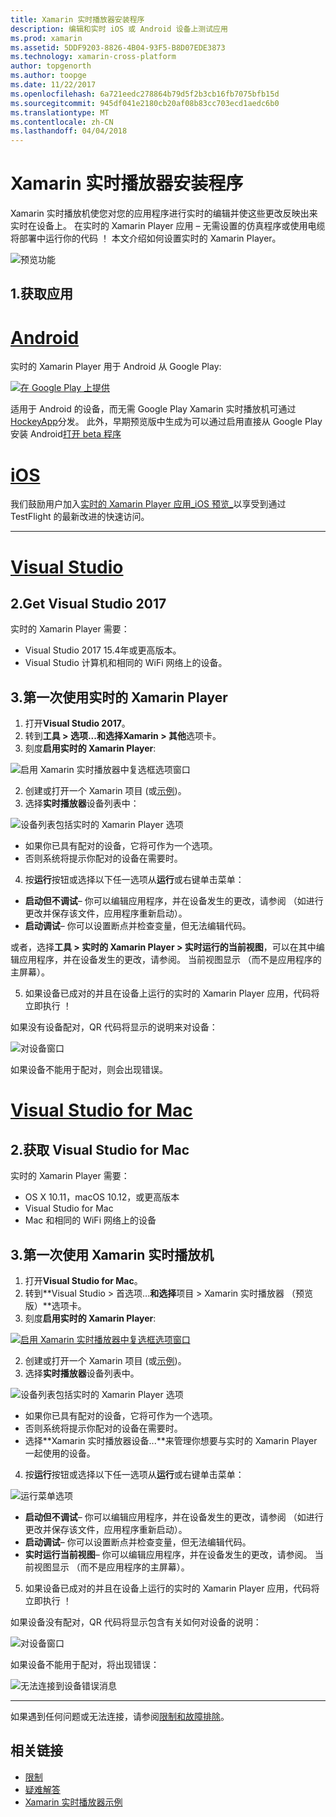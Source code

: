 ```yaml
---
title: Xamarin 实时播放器安装程序
description: 编辑和实时 iOS 或 Android 设备上测试应用
ms.prod: xamarin
ms.assetid: 5DDF9203-8826-4B04-93F5-B8D07EDE3873
ms.technology: xamarin-cross-platform
author: topgenorth
ms.author: toopge
ms.date: 11/22/2017
ms.openlocfilehash: 6a721eedc278864b79d5f2b3cb16fb7075bfb15d
ms.sourcegitcommit: 945df041e2180cb20af08b83cc703ecd1aedc6b0
ms.translationtype: MT
ms.contentlocale: zh-CN
ms.lasthandoff: 04/04/2018
---
```

# <a name="xamarin-live-player-setup"></a>Xamarin 实时播放器安装程序

Xamarin 实时播放机使您对您的应用程序进行实时的编辑并使这些更改反映出来实时在设备上。 在实时的 Xamarin Player 应用 – 无需设置的仿真程序或使用电缆将部署中运行你的代码 ！ 本文介绍如何设置实时的 Xamarin Player。

![预览功能](~/media/shared/preview.png)

## <a name="1-get-the-app"></a>1.获取应用

# <a name="androidtabandroid"></a>[Android](#tab/android)

实时的 Xamarin Player 用于 Android 从 Google Play:

[ ![在 Google Play 上提供](install-images/google-play-badge.png)](https://play.google.com/store/apps/details?id=com.xamarin.live)

适用于 Android 的设备，而无需 Google Play Xamarin 实时播放机可通过[HockeyApp](https://aka.ms/xlp-hockeyapp)分发。 此外，早期预览版中生成为可以通过启用直接从 Google Play 安装 Android[打开 beta 程序](https://play.google.com/apps/testing/com.xamarin.live)

# <a name="iostabios"></a>[iOS](#tab/ios)

我们鼓励用户加入[实时的 Xamarin Player 应用_iOS 预览_](https://aka.ms/liveplayeralpha)以享受到通过 TestFlight 的最新改进的快速访问。

-----

# <a name="visual-studiotabwindows"></a>[Visual Studio](#tab/windows)

## <a name="2-get-visual-studio-2017"></a>2.Get Visual Studio 2017

实时的 Xamarin Player 需要：

- Visual Studio 2017 15.4年或更高版本。
- Visual Studio 计算机和相同的 WiFi 网络上的设备。

## <a name="3-using-xamarin-live-player-for-the-first-time"></a>3.第一次使用实时的 Xamarin Player

1. 打开**Visual Studio 2017**。
2. 转到**工具 > 选项...**和选择**Xamarin > 其他**选项卡。
3. 刻度**启用实时的 Xamarin Player**:

  ![启用 Xamarin 实时播放器中复选框选项窗口](install-images/vs2017-options.png)

2. 创建或打开一个 Xamarin 项目 (或[示例](~/tools/live-player/samples.md))。
3. 选择**实时播放器**设备列表中：

  ![设备列表包括实时的 Xamarin Player 选项](install-images/devices-empty-windows.png)

  * 如果你已具有配对的设备，它将可作为一个选项。
  * 否则系统将提示你配对的设备在需要时。
4. 按**运行**按钮或选择以下任一选项从**运行**或右键单击菜单：

  - **启动但不调试**– 你可以编辑应用程序，并在设备发生的更改，请参阅 （如进行更改并保存该文件，应用程序重新启动）。
  - **启动调试**– 你可以设置断点并检查变量，但无法编辑代码。

  或者，选择**工具 > 实时的 Xamarin Player > 实时运行的当前视图**，可以在其中编辑应用程序，并在设备发生的更改，请参阅。 当前视图显示 （而不是应用程序的主屏幕）。

5. 如果设备已成对的并且在设备上运行的实时的 Xamarin Player 应用，代码将立即执行 ！

  如果没有设备配对，QR 代码将显示的说明来对设备：

  ![对设备窗口](install-images/manage-empty-windows.png)

  如果设备不能用于配对，则会出现错误。

# <a name="visual-studio-for-mactabmacos"></a>[Visual Studio for Mac](#tab/macos)

## <a name="2-get-visual-studio-for-mac"></a>2.获取 Visual Studio for Mac

实时的 Xamarin Player 需要：

- OS X 10.11，macOS 10.12，或更高版本
- Visual Studio for Mac
- Mac 和相同的 WiFi 网络上的设备

## <a name="3-using-xamarin-live-player-for-the-first-time"></a>3.第一次使用 Xamarin 实时播放机

1. 打开**Visual Studio for Mac**。
2. 转到**Visual Studio > 首选项...**和选择**项目 > Xamarin 实时播放器 （预览版）**选项卡。
3. 刻度**启用实时的 Xamarin Player**:

  [![启用 Xamarin 实时播放器中复选框选项窗口](install-images/vsmac-options-sml.png)](install-images/vsmac-options.png#lightbox)

2. 创建或打开一个 Xamarin 项目 (或[示例](~/tools/live-player/samples.md))。
3. 选择**实时播放器**设备列表中。

  ![设备列表包括实时的 Xamarin Player 选项](install-images/devices.png)

  * 如果你已具有配对的设备，它将可作为一个选项。
  * 否则系统将提示你配对的设备在需要时。
  * 选择**Xamarin 实时播放器设备...**来管理你想要与实时的 Xamarin Player 一起使用的设备。

4. 按**运行**按钮或选择以下任一选项从**运行**或右键单击菜单：

  ![运行菜单选项](install-images/run-menu.png)

  - **启动但不调试**– 你可以编辑应用程序，并在设备发生的更改，请参阅 （如进行更改并保存该文件，应用程序重新启动）。
  - **启动调试**– 你可以设置断点并检查变量，但无法编辑代码。
  - **实时运行当前视图**– 你可以编辑应用程序，并在设备发生的更改，请参阅。 当前视图显示 （而不是应用程序的主屏幕）。

5. 如果设备已成对的并且在设备上运行的实时的 Xamarin Player 应用，代码将立即执行 ！

  如果设备没有配对，QR 代码将显示包含有关如何对设备的说明：

  ![对设备窗口](install-images/manage-empty.png)

  如果设备不能用于配对，将出现错误：

  ![无法连接到设备错误消息](install-images/error-cannot-connect.png)


-----

如果遇到任何问题或无法连接，请参阅[限制和故障排除](~/tools/live-player/troubleshooting.md)。


## <a name="related-links"></a>相关链接

- [限制](~/tools/live-player/limitations.md)
- [疑难解答](~/tools/live-player/troubleshooting.md)
- [Xamarin 实时播放器示例](~/tools/livehttps://developer.xamarin.com/samples.md)
